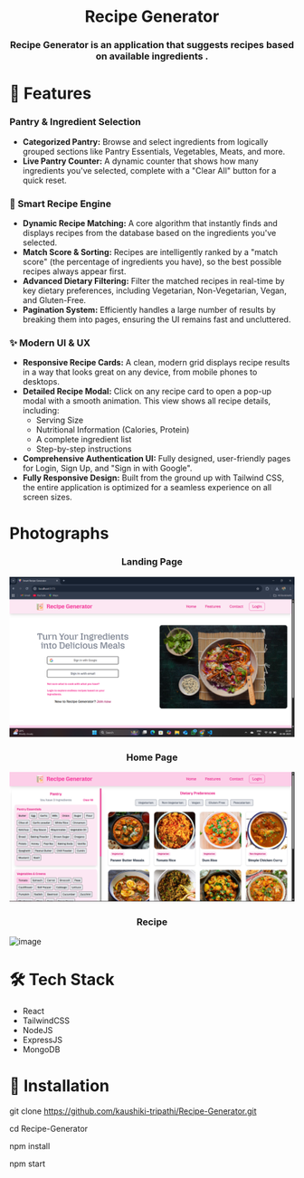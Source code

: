 <h1 align="center">
  Recipe Generator
</h1>
<h3 align="center">Recipe Generator is an application that suggests recipes based on available
ingredients
.</h3>

# 🚀 Features

###  Pantry & Ingredient Selection
* **Categorized Pantry:** Browse and select ingredients from logically grouped sections like Pantry Essentials, Vegetables, Meats, and more.
* **Live Pantry Counter:** A dynamic counter that shows how many ingredients you've selected, complete with a "Clear All" button for a quick reset.

### 🧠 Smart Recipe Engine
* **Dynamic Recipe Matching:** A core algorithm that instantly finds and displays recipes from the database based on the ingredients you've selected.
* **Match Score & Sorting:** Recipes are intelligently ranked by a "match score" (the percentage of ingredients you have), so the best possible recipes always appear first.
* **Advanced Dietary Filtering:** Filter the matched recipes in real-time by key dietary preferences, including Vegetarian, Non-Vegetarian, Vegan, and Gluten-Free.
* **Pagination System:** Efficiently handles a large number of results by breaking them into pages, ensuring the UI remains fast and uncluttered.

### ✨ Modern UI & UX
* **Responsive Recipe Cards:** A clean, modern grid displays recipe results in a way that looks great on any device, from mobile phones to desktops.
* **Detailed Recipe Modal:** Click on any recipe card to open a pop-up modal with a smooth animation. This view shows all recipe details, including:
    * Serving Size
    * Nutritional Information (Calories, Protein)
    * A complete ingredient list
    * Step-by-step instructions
* **Comprehensive Authentication UI:** Fully designed, user-friendly pages for Login, Sign Up, and "Sign in with Google".
* **Fully Responsive Design:** Built from the ground up with Tailwind CSS, the entire application is optimized for a seamless experience on all screen sizes.

# Photographs

<h3 align="center">Landing Page</h3>

![image](https://github.com/kaushiki-tripathi/Recipe-Generator/blob/main/Landing%20Page.png?raw=true)

<h3 align="center">Home Page</h3>

![image](https://github.com/kaushiki-tripathi/Recipe-Generator/blob/3c0b549e89b628767c2acc56fa1bdc7aece72bb9/Home%20Page.png)

<h3 align="center">Recipe</h3>

![image]([https://github.com/kaushiki-tripathi/Recipe-Generator/blob/main/Recipe%20Page.png?raw=true](https://github.com/kaushiki-tripathi/Recipe-Generator/blob/3c0b549e89b628767c2acc56fa1bdc7aece72bb9/Recipe%20Page.png))

# 🛠️ Tech Stack

- React 
- TailwindCSS
- NodeJS
- ExpressJS
- MongoDB

# 📂 Installation
git clone https://github.com/kaushiki-tripathi/Recipe-Generator.git

cd Recipe-Generator

npm install

npm start

